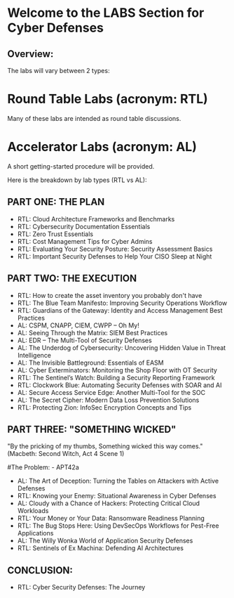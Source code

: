# Welcome to the LABS Section for Cyber Defenses
## Overview:
The labs will vary between 2 types:
# Round Table Labs (acronym: RTL)
Many of these labs are intended as round table discussions.
# Accelerator Labs (acronym: AL)
A short getting-started procedure will be provided.

Here is the breakdown by lab types (RTL vs AL):

## PART ONE: THE PLAN
- RTL: Cloud Architecture Frameworks and Benchmarks
- RTL: Cybersecurity Documentation Essentials
- RTL: Zero Trust Essentials
- RTL: Cost Management Tips for Cyber Admins
- RTL: Evaluating Your Security Posture: Security Assessment Basics
- RTL: Important Security Defenses to Help Your CISO Sleep at Night

## PART TWO: THE EXECUTION
- RTL: How to create the asset inventory you probably don't have
- RTL: The Blue Team Manifesto: Improving Security Operations Workflow
- RTL: Guardians of the Gateway: Identity and Access Management Best Practices
- AL: CSPM, CNAPP, CIEM, CWPP – Oh My!
- AL: Seeing Through the Matrix: SIEM Best Practices
- AL: EDR – The Multi-Tool of Security Defenses
- AL: The Underdog of Cybersecurity: Uncovering Hidden Value in Threat Intelligence
- AL: The Invisible Battleground: Essentials of EASM
- AL: Cyber Exterminators: Monitoring the Shop Floor with OT Security
- RTL: The Sentinel’s Watch: Building a Security Reporting Framework
- RTL: Clockwork Blue: Automating Security Defenses with SOAR and AI
- AL: Secure Access Service Edge: Another Multi-Tool for the SOC
- AL: The Secret Cipher: Modern Data Loss Prevention Solutions
- RTL: Protecting Zion: InfoSec Encryption Concepts and Tips

## PART THREE: "SOMETHING WICKED"
"By the pricking of my thumbs, Something wicked this way comes." (Macbeth: Second Witch, Act 4 Scene 1)

#The Problem: - APT42a

- AL: The Art of Deception: Turning the Tables on Attackers with Active Defenses
- RTL: Knowing your Enemy: Situational Awareness in Cyber Defenses
- AL: Cloudy with a Chance of Hackers: Protecting Critical Cloud Workloads
- RTL: Your Money or Your Data: Ransomware Readiness Planning
- RTL: The Bug Stops Here: Using DevSecOps Workflows for Pest-Free Applications
- AL: The Willy Wonka World of Application Security Defenses
- RTL: Sentinels of Ex Machina: Defending AI Architectures

## CONCLUSION:
- RTL: Cyber Security Defenses: The Journey
